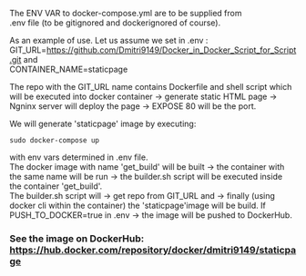 The ENV VAR to docker-compose.yml are to be supplied from  
.env file (to be gitignored and dockerignored of course).

As an example of use. Let us assume we set in .env :  
GIT_URL=https://github.com/Dmitri9149/Docker_in_Docker_Script_for_Script.git 
and   
CONTAINER_NAME=staticpage

The repo with the GIT_URL name contains Dockerfile and shell script which will be executed into docker container -> generate static HTML page -> Ngninx server will deploy the page -> 
EXPOSE 80 will be the port. 

We will generate 'staticpage' image by executing: 

```sudo docker-compose up```  
  
with env vars determined in .env file.  
The docker image with name 'get_build' will be built -> the container with the same name will be run -> the builder.sh script will be executed inside the container 'get_build'.  
The builder.sh script will -> get repo from 
GIT_URL and ->  finally (using docker cli within the container) the 'staticpage'image will be build. 
If PUSH_TO_DOCKER=true in .env ->  the image will be pushed to DockerHub.

### See the image on DockerHub: https://hub.docker.com/repository/docker/dmitri9149/staticpage

